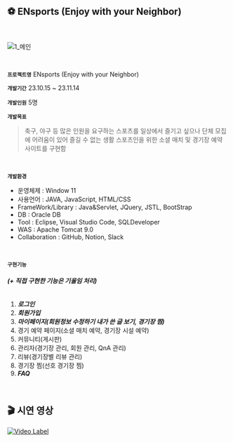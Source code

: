 ## ⚽ ENsports (Enjoy with your Neighbor)
<br>

![1_메인](https://github.com/whydontw/tinyFarm/assets/101682578/249c1139-ac37-4b40-a785-269f5ea3a2f5)

<br>

**`프로젝트명`** ENsports (Enjoy with your Neighbor)

**`개발기간`** 23.10.15 ~ 23.11.14

**`개발인원`** 5명

**`개발목표`**
>축구, 야구 등 많은 인원을 요구하는 스포츠를 일상에서 즐기고 싶으나 단체 모집에 어려움이 있어 즐길 수 없는 생활 스포츠인을 위한 소셜 매치 및 경기장 예약 사이트를 구현함

<br>

**`개발환경`**
- 운영체제 : Window 11
- 사용언어 : JAVA, JavaScript, HTML/CSS
- FrameWork/Library : Java&amp;Servlet, JQuery, JSTL, BootStrap
- DB : Oracle DB
- Tool : Eclipse, Visual Studio Code, SQLDeveloper
- WAS : Apache Tomcat 9.0
- Collaboration : GitHub, Notion, Slack

<br>

**`구현기능`**
###### ***(+ 직접 구현한 기능은 기울임 처리)***

1.	***로그인***
2.	***회원가입***
3.	***마이페이지(회원정보 수정하기 내가 쓴 글 보기, 경기장 찜)***
4.	경기 예약 페이지(소셜 매치 예약, 경기장 시설 예약)
5.	커뮤니티(게시판)
6.	관리자(경기장 관리, 회원 관리, QnA 관리)
7.	리뷰(경기장별 리뷰 관리)
8.	경기장 찜(선호 경기장 찜)
9.	***FAQ***

<br>

## 🎬 시연 영상
[![Video Label](http://img.youtube.com/vi/wUcJFpHnbt4/sddefault.jpg)](https://youtu.be/wUcJFpHnbt4)
